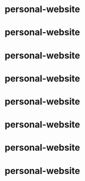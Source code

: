 # personal-website
# personal-website
# personal-website
# personal-website
# personal-website
# personal-website
# personal-website
# personal-website
